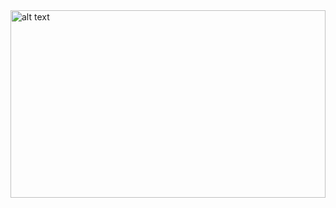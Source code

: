

<img align="left" src="https://cdn.pixabay.com/photo/2016/03/09/15/30/shoes-1246691_1280.jpg" alt="alt text" width="100%" height="300">






<!--
**ShMike6491/ShMike6491** is a ✨ _special_ ✨ repository because its `README.md` (this file) appears on your GitHub profile.

Here are some ideas to get you started:

- 🔭 I’m currently working on ...
- 🌱 I’m currently learning ...
- 👯 I’m looking to collaborate on ...
- 🤔 I’m looking for help with ...
- 💬 Ask me about ...
- 📫 How to reach me: ...
- 😄 Pronouns: ...
- ⚡ Fun fact: ...
-->

